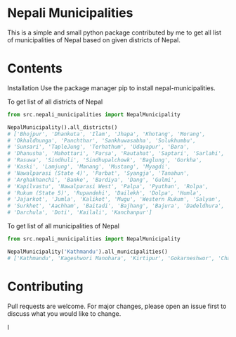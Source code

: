 # Nepali Municipalities

This is a simple and small python package contributed by me to get all list of municipalities of Nepal based on given districts of Nepal.
# Contents
Installation
Use the package manager pip to install nepal-municipalities.

To get list of all districts of Nepal

```python
from src.nepali_municipalities import NepalMunicipality

NepalMunicipality().all_districts()
# ['Bhojpur', 'Dhankuta', 'Ilam', 'Jhapa', 'Khotang', 'Morang', 
# 'Okhaldhunga', 'Panchthar', 'Sankhuwasabha', 'Solukhumbu', 
# 'Sunsari', 'TapleJung', 'Terhathum', 'Udayapur', 'Bara', 
# 'Dhanusha', 'Mahottari', 'Parsa', 'Rautahat', 'Saptari', 'Sarlahi', 'Siraha', 'Bhaktapur', 'Chitwan', 'Dhading', 'Dolakha', 'Kavrepalanchowk', 'Kathmandu', 'Lalitpur', 'Makwanpur', 'Nuwakot', 'Ramechhap', 
# 'Rasuwa', 'Sindhuli', 'Sindhupalchowk', 'Baglung', 'Gorkha', 
# 'Kaski', 'Lamjung', 'Manang', 'Mustang', 'Myagdi', 
# 'Nawalparasi (State 4)', 'Parbat', 'Syangja', 'Tanahun', 
# 'Arghakhanchi', 'Banke', 'Bardiya', 'Dang', 'Gulmi', 
# 'Kapilvastu', 'Nawalparasi West', 'Palpa', 'Pyuthan', 'Rolpa', 
# 'Rukum (State 5)', 'Rupandehi', 'Dailekh', 'Dolpa', 'Humla', 
# 'Jajarkot', 'Jumla', 'Kalikot', 'Mugu', 'Western Rukum', 'Salyan', 
# 'Surkhet', 'Aachham', 'Baitadi', 'Bajhang', 'Bajura', 'Dadeldhura', 
# 'Darchula', 'Doti', 'Kailali', 'Kanchanpur']

```

To get list of all municipalities of Nepal

```python
from src.nepali_municipalities import NepalMunicipality

NepalMunicipality('Kathmandu').all_municipalities()
# ['Kathmandu', 'Kageshwori Manohara', 'Kirtipur', 'Gokarneshwor', 'Chandragiri', 'Tokha', 'Tarkeshwor', 'Dakchinkali', 'Nagarjun', 'Budhanilkantha', 'Shankharapur']

```


# Contributing
Pull requests are welcome. For major changes, please open an issue first to discuss what you would like to change.



I